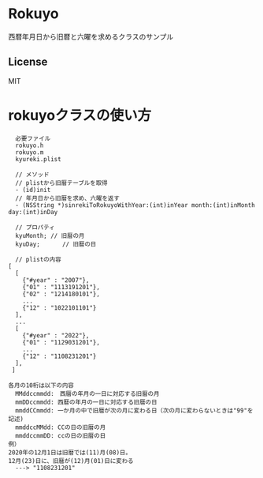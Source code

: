 # Rokuyo
西暦年月日から旧暦と六曜を求めるクラスのサンプル

## License
MIT

# rokuyoクラスの使い方
      必要ファイル
      rokuyo.h
      rokuyo.m
      kyureki.plist
      
      // メソッド
      // plistから旧暦テーブルを取得
      - (id)init
      // 年月日から旧暦を求め、六曜を返す
      - (NSString *)sinrekiToRokuyoWithYear:(int)inYear month:(int)inMonth day:(int)inDay
    
      // プロパティ
      kyuMonth;	// 旧暦の月
      kyuDay;	　　// 旧暦の日
 
      // plistの内容
    [
      [
        {"#year" : "2007"},
        {"01" : "1113191201"},
        {"02" : "1214180101"},
        ...
        {"12" : "1022101101"}
      ],
      ...
      [
        {"#year" : "2022"},
        {"01" : "1129031201"},
        ...
        {"12" : "1108231201"}
      ],
     ]
    
    各月の10桁は以下の内容
      MMddccmmdd:　西暦の年月の一日に対応する旧暦の月
      mmDDccmmdd: 西暦の年月の一日に対応する旧暦の日
      mmddCCmmdd: 一か月の中で旧暦が次の月に変わる日（次の月に変わらないときは"99"を記述)
      mmddccMMdd: CCの日の旧暦の月
      mmddccmmDD: ccの日の旧暦の日
    例）
    2020年の12月1日は旧暦では(11)月(08)日。
    12月(23)日に、旧暦が(12)月(01)日に変わる
      ---> "1108231201"
